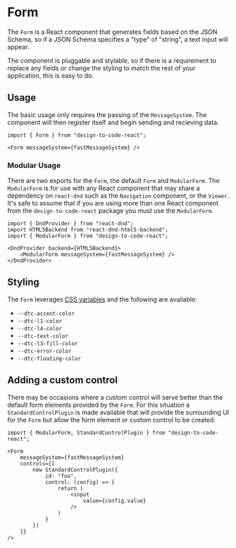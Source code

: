 # Form

The `Form` is a React component that generates fields based on the JSON Schema, so if a JSON Schema specifies a "type" of "string", a text input will appear.

The component is pluggable and stylable, so if there is a requirement to replace any fields or change the styling to match the rest of your application, this is easy to do.

## Usage

The basic usage only requires the passing of the `MessageSystem`. The component will then register itself and begin sending and recieving data.

```tsx
import { Form } from "design-to-code-react";

<Form messageSystem={fastMessageSystem} />
```

### Modular Usage

There are two exports for the `Form`, the default `Form` and `ModularForm`. The `ModularForm` is for use with any React component that may share a dependency on `react-dnd` such as the `Navigation` component, or the `Viewer`. It's safe to assume that if you are using more than one React component from the `design-to-code-react` package you must use the `ModularForm`.

```tsx
import { DndProvider } from "react-dnd";
import HTML5Backend from "react-dnd-html5-backend";
import { ModularForm } from "design-to-code-react";

<DndProvider backend={HTML5Backend}>
    <ModularForm messageSystem={fastMessageSystem} />
</DndProvider>
```

## Styling

The `Form` leverages [CSS variables](https://developer.mozilla.org/en-US/docs/Web/CSS/Using_CSS_custom_properties) and the following are available:

- `--dtc-accent-color`
- `--dtc-l1-color`
- `--dtc-l4-color`
- `--dtc-text-color`
- `--dtc-l3-fill-color`
- `--dtc-error-color`
- `--dtc-floating-color`

## Adding a custom control

There may be occasions where a custom control will serve better than the default form elements provided by the `Form`. For this situation a `StandardControlPlugin` is made available that will provide the surrounding UI for the `Form` but allow the form element or custom control to be created.

```tsx
import { ModularForm, StandardControlPlugin } from "design-to-code-react";

<Form
    messageSystem={fastMessageSystem}
    controls={[
        new StandardControlPlugin({
            id: "foo",
            control: (config) => {
                return (
                    <input
                        value={config.value}
                    />
                )
            }
        })
    ]}
/>
```
